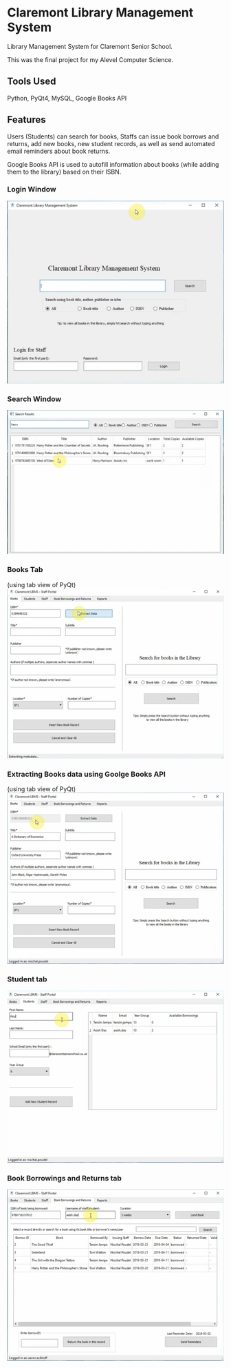# Claremont Library Management System

Library Management System for Claremont Senior School.

This was the final project for my Alevel Computer Science.

## Tools Used

Python, PyQt4, MySQL, Google Books API

## Features

Users (Students) can search for books, Staffs can issue book borrows and returns,
add new books, new student records, as well as send automated email reminders about book returns.

Google Books API is used to autofill information about books (while adding them to the
library) based on their ISBN.

### Login Window

![image](./screenshots/login-window.png)

### Search Window

![image](./screenshots/search-window.png)

### Books Tab

(using tab view of PyQt)
![image](./screenshots/books-tab.png)

### Extracting Books data using Goolge Books API

(using tab view of PyQt)
![image](./screenshots/books-tab-isbn-extracted.png)

### Student tab

![image](./screenshots/student-tab.png)

### Book Borrowings and Returns tab

![image](./screenshots/book-borrowings-tab.png)
